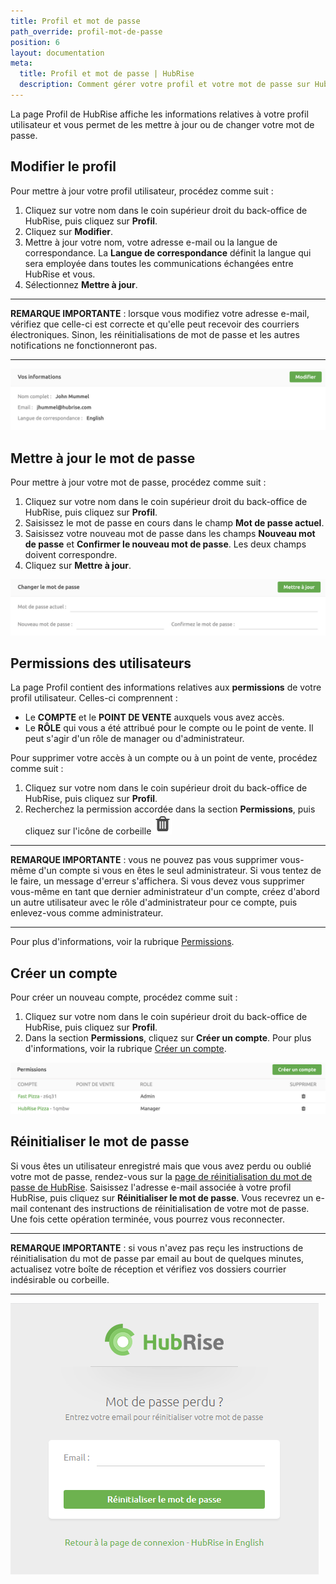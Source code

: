 ```yaml
---
title: Profil et mot de passe
path_override: profil-mot-de-passe
position: 6
layout: documentation
meta:
  title: Profil et mot de passe | HubRise
  description: Comment gérer votre profil et votre mot de passe sur HubRise.
---
```


La page Profil de HubRise affiche les informations relatives à votre profil utilisateur et vous permet de les mettre à jour ou de changer votre mot de passe.

## Modifier le profil

Pour mettre à jour votre profil utilisateur, procédez comme suit :

1. Cliquez sur votre nom dans le coin supérieur droit du back-office de HubRise, puis cliquez sur **Profil**.
1. Cliquez sur **Modifier**.
1. Mettre à jour votre nom, votre adresse e-mail ou la langue de correspondance. La **Langue de correspondance** définit la langue qui sera employée dans toutes les communications échangées entre HubRise et vous.
1. Sélectionnez **Mettre à jour**.

---

**REMARQUE IMPORTANTE** : lorsque vous modifiez votre adresse e-mail, vérifiez que celle-ci est correcte et qu'elle peut recevoir des courriers électroniques. Sinon, les réinitialisations de mot de passe et les autres notifications ne fonctionneront pas.

---

![Profil utilisateur de HubRise](./images/054-2x-profile.png)

## Mettre à jour le mot de passe

Pour mettre à jour votre mot de passe, procédez comme suit :

1. Cliquez sur votre nom dans le coin supérieur droit du back-office de HubRise, puis cliquez sur **Profil**.
1. Saisissez le mot de passe en cours dans le champ **Mot de passe actuel**.
1. Saisissez votre nouveau mot de passe dans les champs **Nouveau mot de passe** et **Confirmer le nouveau mot de passe**. Les deux champs doivent correspondre.
1. Cliquez sur **Mettre à jour**.

![Modifier le mot de passe de HubRise](./images/055-2x-change-password.png)

## Permissions des utilisateurs

La page Profil contient des informations relatives aux **permissions** de votre profil utilisateur. Celles-ci comprennent :

- Le **COMPTE** et le **POINT DE VENTE** auxquels vous avez accès.
- Le **RÔLE** qui vous a été attribué pour le compte ou le point de vente. Il peut s'agir d'un rôle de manager ou d'administrateur.

Pour supprimer votre accès à un compte ou à un point de vente, procédez comme suit :

1. Cliquez sur votre nom dans le coin supérieur droit du back-office de HubRise, puis cliquez sur **Profil**.
1. Recherchez la permission accordée dans la section **Permissions**, puis cliquez sur l'icône de corbeille <InlineImage width="15" height="16">![Icône de corbeille](../images/057-2x-trash-icon.png)</InlineImage>

---

**REMARQUE IMPORTANTE** : vous ne pouvez pas vous supprimer vous-même d'un compte si vous en êtes le seul administrateur. Si vous tentez de le faire, un message d'erreur s'affichera. Si vous devez vous supprimer vous-même en tant que dernier administrateur d'un compte, créez d'abord un autre utilisateur avec le rôle d'administrateur pour ce compte, puis enlevez-vous comme administrateur.

---

Pour plus d'informations, voir la rubrique [Permissions](/docs/permissions/).

## Créer un compte

Pour créer un nouveau compte, procédez comme suit :

1. Cliquez sur votre nom dans le coin supérieur droit du back-office de HubRise, puis cliquez sur **Profil**.
1. Dans la section **Permissions**, cliquez sur **Créer un compte**. Pour plus d'informations, voir la rubrique [Créer un compte](/docs/comptes#cr-er-un-compte/).

![Mes permissions dans HubRise](./images/056-2x-my-permissions.png)

## Réinitialiser le mot de passe

Si vous êtes un utilisateur enregistré mais que vous avez perdu ou oublié votre mot de passe, rendez-vous sur la [page de réinitialisation du mot de passe de HubRise](https://manager.hubrise.com/reset_password/new?locale=fr-FR). Saisissez l'adresse e-mail associée à votre profil HubRise, puis cliquez sur **Réinitialiser le mot de passe**. Vous recevrez un e-mail contenant des instructions de réinitialisation de votre mot de passe. Une fois cette opération terminée, vous pourrez vous reconnecter.

---

**REMARQUE IMPORTANTE** : si vous n'avez pas reçu les instructions de réinitialisation du mot de passe par email au bout de quelques minutes, actualisez votre boîte de réception et vérifiez vos dossiers courrier indésirable ou corbeille.

---

![Écran de réinitialisation du mot de passe](./images/002-reset-password.png)
